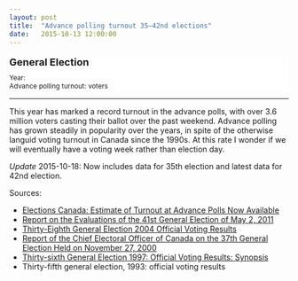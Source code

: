 ```yaml
---
layout: post
title:  "Advance polling turnout 35–42nd elections"
date:   2015-10-13 12:00:00
---
```


<div id="advChart"></div>
<div id="advTip">
	<p id="tipTop"><strong><span id="tipNum"></span> General Election</strong></p>
	<p class="tipInfo">Year: <span id="tipYear"></span></p>
	<p class="tipInfo">Advance polling turnout: <span id="tipTurnout"></span> voters <span class="hidden" id="tipEst">(Estimated)</span></p>
</div>

* * * * *

This year has marked a record turnout in the advance polls, with over 3.6 million voters casting their ballot over the past weekend. Advance polling has grown steadily in popularity over the years, in spite of the otherwise languid voting turnout in Canada since the 1990s. At this rate I wonder if we will eventually have a voting week rather than election day.

*Update* 2015-10-18: Now includes data for 35th election and latest data for 42nd election.

Sources:

- [Elections Canada: Estimate of Turnout at Advance Polls Now Available](http://www.elections.ca/content.aspx?section=med&document=oct1415&dir=pre&lang=e)
- [Report on the Evaluations of the 41st General Election of May 2, 2011](http://www.elections.ca/content.aspx?section=res&dir=rec/eval/pes2011/ege&document=p1&lang=e)
- [Thirty-Eighth General Election 2004 Official Voting Results](http://www.elections.ca/scripts/OVR2004/default.html)
- [Report of the Chief Electoral Officer of Canada on the 37th General Election Held on November 27, 2000](http://www.elections.ca/content.aspx?section=res&dir=rep/off/sta&document=stat13&lang=e#a)
- [Thirty-sixth General Election 1997: Official Voting Results: Synopsis](http://www.elections.ca/content.aspx?section=res&dir=rep/off/dec3097&document=res_table05&lang=e)
- Thirty-fifth general election, 1993: official voting results


<style>

#advChart .bar {
  fill: #808080;
}

#advChart .barEst {
	fill: red;
}

#advChart .barSel {
	fill: #000000 !important;
}

#advChart .axis text {
  font-size: 10px;
}

#advChart .axis path,
#advChart .axis line {
  fill: none;
  stroke: #000;
  shape-rendering: crispEdges;
}

#advChart .x.axis path {
  display: none;
}

#advTip {
  background-color: white;
	display: block;
	margin-bottom: 15px;
  pointer-events: none;
}

#advTip #tipTop {
  font-size: 18px;
  margin-bottom: 10px !important;
}

#advTip .tipInfo {
  font-size: 12px;
  margin: 0;
}

.hidden {
	display: none;
}

</style>

<script>

advChart();

function advChart() {

var margin = {top: 20, right: 30, bottom: 30, left: 70},
    width = 740 - margin.left - margin.right,
    height = 300 - margin.top - margin.bottom;

var x = d3.scale.ordinal()
    .rangeRoundBands([0, width], .1);

var y = d3.scale.linear()
    .range([height, 0]);

var xAxis = d3.svg.axis()
    .scale(x)
    .orient("bottom");

var yAxis = d3.svg.axis()
    .scale(y)
    .orient("left");

var advChart = d3.select("#advChart").append("svg")
    .attr("width", width + margin.left + margin.right)
    .attr("height", height + margin.top + margin.bottom)
  .append("g")
    .attr("transform", "translate(" + margin.left + "," + margin.top + ")");
		
var turnoutFormat = d3.format(",");

var selection;

d3.csv("{{ site.baseurl }}/data/2015/10/13/adv_polls.csv", type, function(error, data) {
	data.sort(function(a, b) { return a.Year - b.Year; });
	
  x.domain(data.map(function(d) { return d.Election; }));
  y.domain([0, d3.max(data, function(d) { return d.Turnout; })]);

  advChart.append("g")
      .attr("class", "x axis")
      .attr("transform", "translate(0," + height + ")")
      .call(xAxis);

  advChart.append("g")
      .attr("class", "y axis")
      .call(yAxis)
    .append("text")
      .attr("transform", "rotate(-90)")
      .attr("y", 6)
      .attr("dy", ".71em")
      .style("text-anchor", "end")
      .text("Voters");

  var advPolls = advChart.selectAll(".bar")
      .data(data)
    .enter().append("rect")
      .attr("class", function(d) {
				if (d.Year < 2015) {
					return "bar";
				} else {
					d3.select(this).classed("barSel", true);
					return "barEst barSel";
				}
      })
      .attr("x", function(d) { return x(d.Election); })
      .attr("y", function(d) { return height; })
      .attr("height", function(d) { return 0; })
      .attr("width", x.rangeBand())
		.on("mouseover", function(d) {
			d3.selectAll(".barSel").classed("barSel", false);
			d3.select(this).classed("barSel", true);
			showTooltip(d);
		})
		.on("mousedown", function(d) {
			d3.selectAll(".barSel").classed("barSel", false);
			d3.select(this).classed("barSel", true);
			showTooltip(d);
		});
		
		advPolls.transition()
			.delay(function(d, i) { return i * 8; })
			.attr("y", function(d) { return y(d.Turnout); })
			.attr("height", function(d) {return height - y(d.Turnout); });
			
	  d3.select("#advTip").select("#tipNum")
	    .text(data[data.length - 1]["Election"]);
			
		d3.select("#advTip").select("#tipYear")
			.text(data[data.length - 1]["Year"]);
			
		d3.select("#advTip").select("#tipTurnout")
			.text(turnoutFormat(data[data.length - 1]["Turnout"]));
		
		function showTooltip(d) {
		  d3.select("#advTip").select("#tipNum")
		    .text(d.Election);
				
			d3.select("#advTip").select("#tipYear")
				.text(d.Year);
				
			d3.select("#advTip").select("#tipTurnout")
				.text(turnoutFormat(d.Turnout));

			d3.select("#tipEst").classed("hidden", (d.Year < 2015) ? true : false);
		}
});

function type(d) {
	d.Year = +d.Year;
  d.Turnout = +d.Turnout;
	
  return d;
}

}

</script>